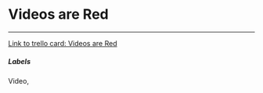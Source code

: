 # Videos are Red



---

[Link to trello card: Videos are Red](https://trello.com/c/FuYKM9Mk)

##### Labels

Video, 